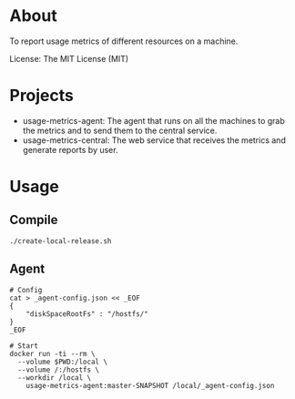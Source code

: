 # About

To report usage metrics of different resources on a machine.

License: The MIT License (MIT)


# Projects

- usage-metrics-agent: The agent that runs on all the machines to grab the metrics and to send them to the central service.
- usage-metrics-central: The web service that receives the metrics and generate reports by user.

# Usage

## Compile

```
./create-local-release.sh
```

## Agent

```
# Config
cat > _agent-config.json << _EOF
{
	"diskSpaceRootFs" : "/hostfs/"
}
_EOF

# Start
docker run -ti --rm \
  --volume $PWD:/local \
  --volume /:/hostfs \
  --workdir /local \
	usage-metrics-agent:master-SNAPSHOT /local/_agent-config.json

```
